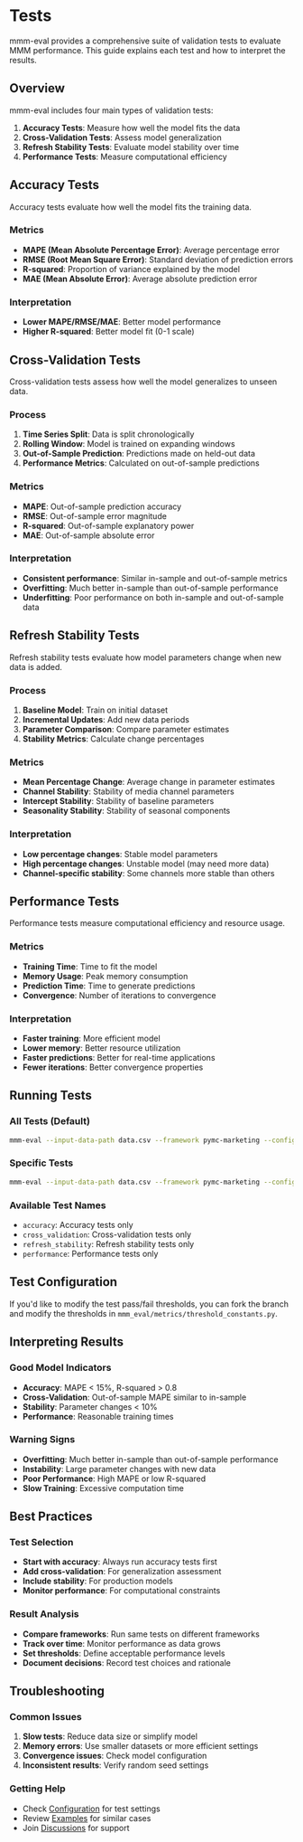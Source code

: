 # Tests

mmm-eval provides a comprehensive suite of validation tests to evaluate MMM performance. This guide explains each test and how to interpret the results.

## Overview

mmm-eval includes four main types of validation tests:

1. **Accuracy Tests**: Measure how well the model fits the data
2. **Cross-Validation Tests**: Assess model generalization
3. **Refresh Stability Tests**: Evaluate model stability over time
4. **Performance Tests**: Measure computational efficiency

## Accuracy Tests

Accuracy tests evaluate how well the model fits the training data.

### Metrics

- **MAPE (Mean Absolute Percentage Error)**: Average percentage error
- **RMSE (Root Mean Square Error)**: Standard deviation of prediction errors
- **R-squared**: Proportion of variance explained by the model
- **MAE (Mean Absolute Error)**: Average absolute prediction error

### Interpretation

- **Lower MAPE/RMSE/MAE**: Better model performance
- **Higher R-squared**: Better model fit (0-1 scale)

## Cross-Validation Tests

Cross-validation tests assess how well the model generalizes to unseen data.

### Process

1. **Time Series Split**: Data is split chronologically
2. **Rolling Window**: Model is trained on expanding windows
3. **Out-of-Sample Prediction**: Predictions made on held-out data
4. **Performance Metrics**: Calculated on out-of-sample predictions

### Metrics

- **MAPE**: Out-of-sample prediction accuracy
- **RMSE**: Out-of-sample error magnitude
- **R-squared**: Out-of-sample explanatory power
- **MAE**: Out-of-sample absolute error

### Interpretation

- **Consistent performance**: Similar in-sample and out-of-sample metrics
- **Overfitting**: Much better in-sample than out-of-sample performance
- **Underfitting**: Poor performance on both in-sample and out-of-sample data

## Refresh Stability Tests

Refresh stability tests evaluate how model parameters change when new data is added.

### Process

1. **Baseline Model**: Train on initial dataset
2. **Incremental Updates**: Add new data periods
3. **Parameter Comparison**: Compare parameter estimates
4. **Stability Metrics**: Calculate change percentages

### Metrics

- **Mean Percentage Change**: Average change in parameter estimates
- **Channel Stability**: Stability of media channel parameters
- **Intercept Stability**: Stability of baseline parameters
- **Seasonality Stability**: Stability of seasonal components

### Interpretation

- **Low percentage changes**: Stable model parameters
- **High percentage changes**: Unstable model (may need more data)
- **Channel-specific stability**: Some channels more stable than others

## Performance Tests

Performance tests measure computational efficiency and resource usage.

### Metrics

- **Training Time**: Time to fit the model
- **Memory Usage**: Peak memory consumption
- **Prediction Time**: Time to generate predictions
- **Convergence**: Number of iterations to convergence

### Interpretation

- **Faster training**: More efficient model
- **Lower memory**: Better resource utilization
- **Faster predictions**: Better for real-time applications
- **Fewer iterations**: Better convergence properties

## Running Tests

### All Tests (Default)

```bash
mmm-eval --input-data-path data.csv --framework pymc-marketing --config-path config.json --output-path results/
```

### Specific Tests

```bash
mmm-eval --input-data-path data.csv --framework pymc-marketing --config-path config.json --output-path results/ --test-names accuracy cross_validation
```

### Available Test Names

- `accuracy`: Accuracy tests only
- `cross_validation`: Cross-validation tests only
- `refresh_stability`: Refresh stability tests only
- `performance`: Performance tests only

## Test Configuration

If you'd like to modify the test pass/fail thresholds, you can fork the branch and
modify the thresholds in `mmm_eval/metrics/threshold_constants.py`.

## Interpreting Results

### Good Model Indicators

- **Accuracy**: MAPE < 15%, R-squared > 0.8
- **Cross-Validation**: Out-of-sample MAPE similar to in-sample
- **Stability**: Parameter changes < 10%
- **Performance**: Reasonable training times

### Warning Signs

- **Overfitting**: Much better in-sample than out-of-sample performance
- **Instability**: Large parameter changes with new data
- **Poor Performance**: High MAPE or low R-squared
- **Slow Training**: Excessive computation time

## Best Practices

### Test Selection

- **Start with accuracy**: Always run accuracy tests first
- **Add cross-validation**: For generalization assessment
- **Include stability**: For production models
- **Monitor performance**: For computational constraints

### Result Analysis

- **Compare frameworks**: Run same tests on different frameworks
- **Track over time**: Monitor performance as data grows
- **Set thresholds**: Define acceptable performance levels
- **Document decisions**: Record test choices and rationale

## Troubleshooting

### Common Issues

1. **Slow tests**: Reduce data size or simplify model
2. **Memory errors**: Use smaller datasets or more efficient settings
3. **Convergence issues**: Check model configuration
4. **Inconsistent results**: Verify random seed settings

### Getting Help

- Check [Configuration](../getting-started/configuration.md) for test settings
- Review [Examples](../examples/basic-usage.md) for similar cases
- Join [Discussions](https://github.com/Mutiny-Group/mmm-eval/discussions) for support 